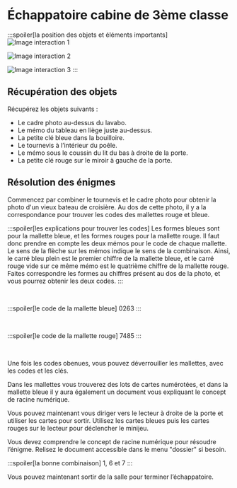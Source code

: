 # Échappatoire cabine de 3ème classe

:::spoiler[la position des objets et éléments importants]
![Image interaction 1](/assets/jeu/999/guide/echappatoires/cabine_de_3eme_classe/interaction_1.webp)

![Image interaction 2](/assets/jeu/999/guide/echappatoires/cabine_de_3eme_classe/interaction_2.webp)

![Image interaction 3](/assets/jeu/999/guide/echappatoires/cabine_de_3eme_classe/interaction_3.webp)
:::

## Récupération des objets

Récupérez les objets suivants :
- Le cadre photo au-dessus du lavabo.
- Le mémo du tableau en liège juste au-dessus.
- La petite clé bleue dans la bouilloire.
- Le tournevis à l’intérieur du poêle.
- Le mémo sous le coussin du lit du bas à droite de la porte.
- La petite clé rouge sur le miroir à gauche de la porte.

## Résolution des énigmes

Commencez par combiner le tournevis et le cadre photo pour obtenir la photo d'un vieux bateau de croisière. Au dos de cette photo, il y a la correspondance pour trouver les codes des mallettes rouge et bleue.

:::spoiler[les explications pour trouver les codes]
Les formes bleues sont pour la mallette bleue, et les formes rouges pour la mallette rouge. Il faut donc prendre en compte les deux mémos pour le code de chaque mallette.<br>
Le sens de la flèche sur les mémos indique le sens de la combinaison. Ainsi, le carré bleu plein est le premier chiffre de la mallette bleue, et le carré rouge vide sur ce même mémo est le quatrième chiffre de la mallette rouge.
Faites correspondre les formes au chiffres présent au dos de la photo, et vous pourrez obtenir les deux codes.
:::

<br>

:::spoiler[le code de la mallette bleue]
0263
:::

<br>

:::spoiler[le code de la mallette rouge]
7485
:::

<br>

Une fois les codes obenues, vous pouvez déverrouiller les mallettes, avec les codes et les clés.

Dans les mallettes vous trouverez des lots de cartes numérotées, et dans la mallette bleue il y aura également un document vous expliquant le concept de racine numérique.

Vous pouvez maintenant vous diriger vers le lecteur à droite de la porte et utiliser les cartes pour sortir. Utilisez les cartes bleues puis les cartes rouges sur le lecteur pour déclencher le minijeu.

Vous devez comprendre le concept de racine numérique pour résoudre l’énigme. Relisez le document accessible dans le menu "dossier" si besoin.


:::spoiler[la bonne combinaison]
1, 6 et 7
:::

Vous pouvez maintenant sortir de la salle pour terminer l’échappatoire.